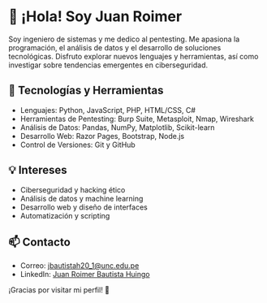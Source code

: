 # 👋 ¡Hola! Soy Juan Roimer

Soy ingeniero de sistemas y me dedico al pentesting. Me apasiona la programación, el análisis de datos y el desarrollo de soluciones tecnológicas. Disfruto explorar nuevos lenguajes y herramientas, así como investigar sobre tendencias emergentes en ciberseguridad.

## 🔧 Tecnologías y Herramientas
- Lenguajes: Python, JavaScript, PHP, HTML/CSS, C#
- Herramientas de Pentesting: Burp Suite, Metasploit, Nmap, Wireshark
- Análisis de Datos: Pandas, NumPy, Matplotlib, Scikit-learn
- Desarrollo Web: Razor Pages, Bootstrap, Node.js
- Control de Versiones: Git y GitHub

## 💡 Intereses
- Ciberseguridad y hacking ético
- Análisis de datos y machine learning
- Desarrollo web y diseño de interfaces
- Automatización y scripting

## 📫 Contacto
- Correo: jbautistah20_1@unc.edu.pe
- LinkedIn: [Juan Roimer Bautista Huingo](https://www.linkedin.com/in/juan-roimer-bautista-huingo-007242303/)

¡Gracias por visitar mi perfil! 🚀

